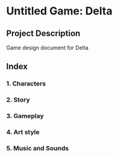 <h1>Untitled Game: Delta</h1>

## Project Description

Game design document for Delta

## Index

### 1. Characters
### 2. Story
### 3. Gameplay
### 4. Art style
### 5. Music and Sounds